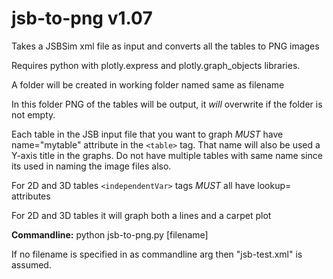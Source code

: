 # jsb-to-png v1.07
Takes a JSBSim xml file as input and converts all the tables to PNG images

Requires python with plotly.express and plotly.graph_objects libraries.

A folder will be created in working folder named same as filename

In this folder PNG of the tables will be output, it *will* overwrite if the folder is not empty.

Each table in the JSB input file that you want to graph *MUST* have name="mytable" attribute in the `<table>` tag. That name will also be used a Y-axis title in the graphs. Do not have multiple tables with same name since its used in naming the image files also.

For 2D and 3D tables `<independentVar>` tags *MUST* all have lookup= attributes

For 2D and 3D tables it will graph both a lines and a carpet plot

**Commandline:** python jsb-to-png.py [filename]

If no filename is specified in as commandline arg then "jsb-test.xml" is assumed.